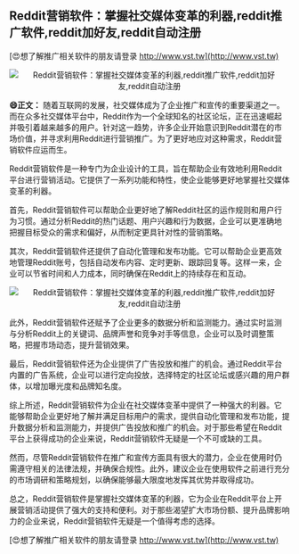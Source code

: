 ## **Reddit营销软件：掌握社交媒体变革的利器,reddit推广软件,reddit加好友,reddit自动注册**

[😍想了解推广相关软件的朋友请登录 http://www.vst.tw](http://www.vst.tw)

 <center><img src="https://vst.tw/MP4/tuiguang/png/5.png" alt="Reddit营销软件：掌握社交媒体变革的利器,reddit推广软件,reddit加好友,reddit自动注册"></center>

**😄正文：**
随着互联网的发展，社交媒体成为了企业推广和宣传的重要渠道之一。而在众多社交媒体平台中，Reddit作为一个全球知名的社区论坛，正在迅速崛起并吸引着越来越多的用户。针对这一趋势，许多企业开始意识到Reddit潜在的市场价值，并寻求利用Reddit进行营销推广。为了更好地应对这种需求，Reddit营销软件应运而生。

Reddit营销软件是一种专门为企业设计的工具，旨在帮助企业有效地利用Reddit平台进行营销活动。它提供了一系列功能和特性，使企业能够更好地掌握社交媒体变革的利器。

首先，Reddit营销软件可以帮助企业更好地了解Reddit社区的运作规则和用户行为习惯。通过分析Reddit的热门话题、用户兴趣和行为数据，企业可以更准确地把握目标受众的需求和偏好，从而制定更具针对性的营销策略。

其次，Reddit营销软件还提供了自动化管理和发布功能。它可以帮助企业更高效地管理Reddit账号，包括自动发布内容、定时更新、跟踪回复等。这样一来，企业可以节省时间和人力成本，同时确保在Reddit上的持续存在和互动。

 <center><img src="https://vst.tw/MP4/tuiguang/png/5.png" alt="Reddit营销软件：掌握社交媒体变革的利器,reddit推广软件,reddit加好友,reddit自动注册"></center>

此外，Reddit营销软件还赋予了企业更多的数据分析和监测能力。通过实时监测与分析Reddit上的关键词、品牌声誉和竞争对手等信息，企业可以及时调整策略，把握市场动态，提升营销效果。

最后，Reddit营销软件还为企业提供了广告投放和推广的机会。通过Reddit平台内置的广告系统，企业可以进行定向投放，选择特定的社区论坛或感兴趣的用户群体，以增加曝光度和品牌知名度。

综上所述，Reddit营销软件为企业在社交媒体变革中提供了一种强大的利器。它能够帮助企业更好地了解并满足目标用户的需求，提供自动化管理和发布功能，提升数据分析和监测能力，并提供广告投放和推广的机会。对于那些希望在Reddit平台上获得成功的企业来说，Reddit营销软件无疑是一个不可或缺的工具。

然而，尽管Reddit营销软件在推广和宣传方面具有很大的潜力，企业在使用时仍需遵守相关的法律法规，并确保合规性。此外，建议企业在使用软件之前进行充分的市场调研和策略规划，以确保能够最大限度地发挥其优势并取得成功。

总之，Reddit营销软件是掌握社交媒体变革的利器，它为企业在Reddit平台上开展营销活动提供了强大的支持和便利。对于那些渴望扩大市场份额、提升品牌影响力的企业来说，Reddit营销软件无疑是一个值得考虑的选择。

[😍想了解推广相关软件的朋友请登录 http://www.vst.tw](http://www.vst.tw)



